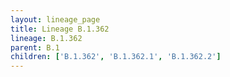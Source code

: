 ```yaml
---
layout: lineage_page
title: Lineage B.1.362
lineage: B.1.362
parent: B.1
children: ['B.1.362', 'B.1.362.1', 'B.1.362.2']
---
```

